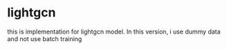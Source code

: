 # lightgcn

this is implementation for lightgcn model. In this version, i use dummy data and not use batch training

